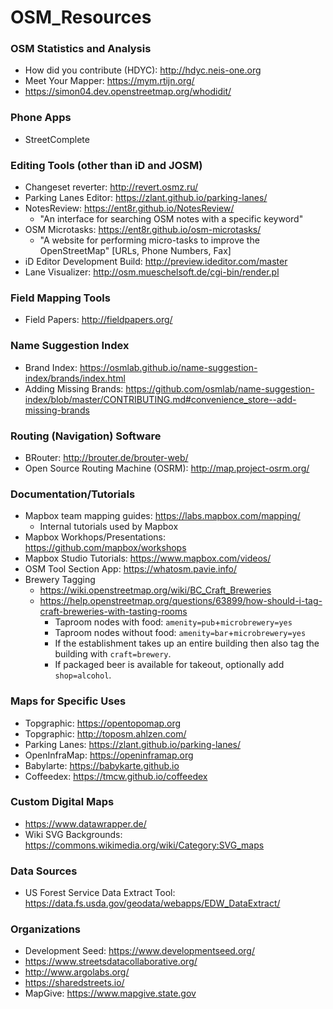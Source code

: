 # OSM_Resources

### OSM Statistics and Analysis
* How did you contribute (HDYC): http://hdyc.neis-one.org
* Meet Your Mapper: https://mym.rtijn.org/
* https://simon04.dev.openstreetmap.org/whodidit/

### Phone Apps
* StreetComplete

### Editing Tools (other than iD and JOSM)
* Changeset reverter: http://revert.osmz.ru/
* Parking Lanes Editor: https://zlant.github.io/parking-lanes/
* NotesReview: https://ent8r.github.io/NotesReview/
  * "An interface for searching OSM notes with a specific keyword"
* OSM Microtasks: https://ent8r.github.io/osm-microtasks/
  * "A website for performing micro-tasks to improve the OpenStreetMap" [URLs, Phone Numbers, Fax]
* iD Editor Development Build: http://preview.ideditor.com/master
* Lane Visualizer: http://osm.mueschelsoft.de/cgi-bin/render.pl

### Field Mapping Tools
* Field Papers: http://fieldpapers.org/

### Name Suggestion Index
* Brand Index: https://osmlab.github.io/name-suggestion-index/brands/index.html
* Adding Missing Brands: https://github.com/osmlab/name-suggestion-index/blob/master/CONTRIBUTING.md#convenience_store--add-missing-brands

### Routing (Navigation) Software
* BRouter: http://brouter.de/brouter-web/
* Open Source Routing Machine (OSRM): http://map.project-osrm.org/

### Documentation/Tutorials
* Mapbox team mapping guides:  https://labs.mapbox.com/mapping/
  * Internal tutorials used by Mapbox
 * Mapbox Workhops/Presentations:  https://github.com/mapbox/workshops
 * Mapbox Studio Tutorials: https://www.mapbox.com/videos/
 * OSM Tool Section App: https://whatosm.pavie.info/
 * Brewery Tagging
   * https://wiki.openstreetmap.org/wiki/BC_Craft_Breweries
   * https://help.openstreetmap.org/questions/63899/how-should-i-tag-craft-breweries-with-tasting-rooms
     * Taproom nodes with food: `amenity=pub`+`microbrewery=yes`
     * Taproom nodes without food: `amenity=bar`+`microbrewery=yes`
     * If the establishment takes up an entire building then also tag the building with `craft=brewery`.  
     * If packaged beer is available for takeout, optionally add `shop=alcohol`.
 
### Maps for Specific Uses
* Topgraphic: https://opentopomap.org
* Topgraphic: http://toposm.ahlzen.com/
* Parking Lanes: https://zlant.github.io/parking-lanes/
* OpenInfraMap: https://openinframap.org
* Babylarte: https://babykarte.github.io
* Coffeedex: https://tmcw.github.io/coffeedex

### Custom Digital Maps
* https://www.datawrapper.de/
* Wiki SVG Backgrounds: https://commons.wikimedia.org/wiki/Category:SVG_maps

### Data Sources
* US Forest Service Data Extract Tool: https://data.fs.usda.gov/geodata/webapps/EDW_DataExtract/

### Organizations
* Development Seed: https://www.developmentseed.org/
* https://www.streetsdatacollaborative.org/
* http://www.argolabs.org/
* https://sharedstreets.io/
* MapGive: https://www.mapgive.state.gov

